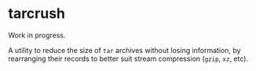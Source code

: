# tarcrush

Work in progress.

A utility to reduce the size of `tar` archives without losing information, by rearranging their records to better suit stream compression (`gzip`, `xz`, etc).
